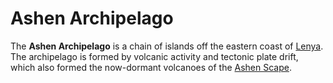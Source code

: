 # Ashen Archipelago

The **Ashen Archipelago** is a chain of islands off the eastern coast of [Lenya](../lenya). The archipelago is formed by volcanic activity and tectonic plate drift, which also formed the now-dormant volcanoes of the [Ashen Scape](../lenya/ashen-scape).
